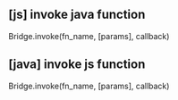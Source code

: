 ## [js] invoke java function

Bridge.invoke(fn_name, [params], callback)

## [java] invoke js function

Bridge.invoke(fn_name, [params], callback)

